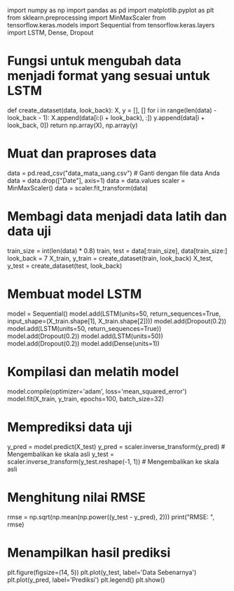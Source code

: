 import numpy as np
import pandas as pd
import matplotlib.pyplot as plt
from sklearn.preprocessing import MinMaxScaler
from tensorflow.keras.models import Sequential
from tensorflow.keras.layers import LSTM, Dense, Dropout

# Fungsi untuk mengubah data menjadi format yang sesuai untuk LSTM
def create_dataset(data, look_back):
    X, y = [], []
    for i in range(len(data) - look_back - 1):
        X.append(data[i:(i + look_back), :])
        y.append(data[i + look_back, 0])
    return np.array(X), np.array(y)

# Muat dan praproses data
data = pd.read_csv("data_mata_uang.csv") # Ganti dengan file data Anda
data = data.drop(["Date"], axis=1)
data = data.values
scaler = MinMaxScaler()
data = scaler.fit_transform(data)

# Membagi data menjadi data latih dan data uji
train_size = int(len(data) * 0.8)
train, test = data[:train_size], data[train_size:]
look_back = 7
X_train, y_train = create_dataset(train, look_back)
X_test, y_test = create_dataset(test, look_back)

# Membuat model LSTM
model = Sequential()
model.add(LSTM(units=50, return_sequences=True, input_shape=(X_train.shape[1], X_train.shape[2])))
model.add(Dropout(0.2))
model.add(LSTM(units=50, return_sequences=True))
model.add(Dropout(0.2))
model.add(LSTM(units=50))
model.add(Dropout(0.2))
model.add(Dense(units=1))

# Kompilasi dan melatih model
model.compile(optimizer='adam', loss='mean_squared_error')
model.fit(X_train, y_train, epochs=100, batch_size=32)

# Memprediksi data uji
y_pred = model.predict(X_test)
y_pred = scaler.inverse_transform(y_pred) # Mengembalikan ke skala asli
y_test = scaler.inverse_transform(y_test.reshape(-1, 1)) # Mengembalikan ke skala asli

# Menghitung nilai RMSE
rmse = np.sqrt(np.mean(np.power((y_test - y_pred), 2)))
print("RMSE: ", rmse)

# Menampilkan hasil prediksi
plt.figure(figsize=(14, 5))
plt.plot(y_test, label='Data Sebenarnya')
plt.plot(y_pred, label='Prediksi')
plt.legend()
plt.show()

